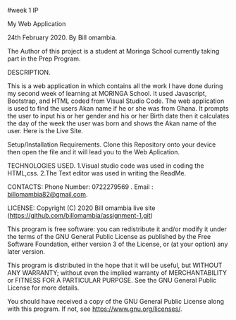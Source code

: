 #week 1 IP

My Web Application

24th February 2020.
By Bill omambia.

The Author of this project is a student at Moringa School currently taking part in the Prep Program.

DESCRIPTION. 

This is a web application in which contains all the work I have done during my second week of learning at MORINGA School. It used Javascript, Bootstrap, and HTML coded from Visual Studio Code. The web application is used to find the users Akan name if he or she was from Ghana. It prompts the user to input his or her gender and his or her Birth date then it calculates the day of the week the user was born and shows the Akan name of the user. Here is the Live Site.


Setup/Installation Requirements.
Clone this Repository onto your device then open the file and it will lead you to the Web Aplication.

TECHNOLOGIES USED.
1.Visual studio code was used in coding the HTML,css.
2.The Text editor was used in writing the ReadMe.

CONTACTS: 
         Phone Number: 0722279569 .
         Email : billomambia82@gmail.com.
         

LICENSE:
        Copyright (C) 2020  Bill omambia
live site (https://github.com/billomambia/assignment-1.git)

This program is free software: you can redistribute it and/or modify
it under the terms of the GNU General Public License as published by
the Free Software Foundation, either version 3 of the License, or
(at your option) any later version.

This program is distributed in the hope that it will be useful,
but WITHOUT ANY WARRANTY; without even the implied warranty of
MERCHANTABILITY or FITNESS FOR A PARTICULAR PURPOSE.  See the
GNU General Public License for more details.

You should have received a copy of the GNU General Public License
along with this program.  If not, see <https://www.gnu.org/licenses/>.
